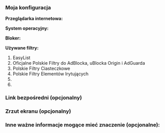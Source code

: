 <!--
Dziękujemy za zgłoszenie do Polskich Filtrów Elementów Irytujących!
-->

<!--
Co mamy schować, zablokować albo w czym jest problem, może pojawił się jakiś błąd?
Proszę wstawić x pomiędzy znakami [] obok typu/typów, którego/których to zgłoszenie dotyczy,

### Typ elementu/problemu
- [] błąd
- [] czat
- [] newsletter
- [] popup
- [] prawy klik
- [] przycisk
- [] push
- [] pytanie
- [] scrollujący filmik
- [] strzałka
- [] ulepszenie
- [] widżet
-->

### Moja konfiguracja
**Przeglądarka internetowa:** 

**System operacyjny:** 

**Bloker:** 

**Używane filtry:**
1. EasyList
2. Oficjalne Polskie Filtry do AdBlocka, uBlocka Origin i AdGuarda
3. Polskie Filtry Ciasteczkowe
4. Polskie Filtry Elementów Irytujących
5. 
6. 

### Link bezpośredni (opcjonalny)
<!--
Wstaw tutaj link bezpośredni do strony, na której występuje element albo błąd.
-->

### Zrzut ekranu (opcjonalny)
<!--
Przeciągnij tutaj swój zrzut lub zamieść do niego link.
-->

### Inne ważne informacje mogące mieć znaczenie (opcjonalne):
<!--
Coś co nie da się opisać wizualnie, etapy odtworzenia problemu (co doprowadziło do błędu) albo twoja metoda rozwiązania problemu.
-->
